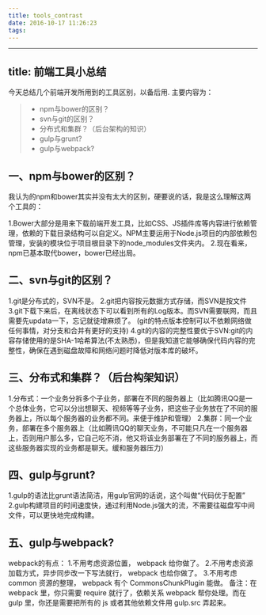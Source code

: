```yaml
---
title: tools_contrast
date: 2016-10-17 11:26:23
tags:
---
```

---
title: 前端工具小总结
---

今天总结几个前端开发所用到的工具区别，以备后用. 
主要内容为：

> * npm与bower的区别？
> * svn与git的区别？
> * 分布式和集群？（后台架构的知识）
> * gulp与grunt?
> * gulp与webpack?

## 一、npm与bower的区别？
我认为的npm和bower其实并没有太大的区别，硬要说的话，我是这么理解这两个工具的：

1.Bower大部分是用来下载前端开发工具，比如CSS、JS插件库等内容进行依赖管理，依赖的下载目录结构可以自定义。NPM主要运用于Node.js项目的内部依赖包管理，安装的模块位于项目根目录下的node_modules文件夹内。
2.现在看来，npm已基本取代bower，bower已经出局。

## 二、svn与git的区别？
1.git是分布式的，SVN不是。
2.git把内容按元数据方式存储，而SVN是按文件
3.git下载下来后，在离线状态下可以看到所有的Log版本。而SVN需要联网，而且需要先updata一下，忘记就徒增麻烦了。
(git的特点版本控制可以不依赖网络做任何事情，对分支和合并有更好的支持)
4.git的内容的完整性要优于SVN:git的内容存储使用的是SHA-1哈希算法(不太熟悉)，但是我知道它能够确保代码内容的完整性，确保在遇到磁盘故障和网络问题时降低对版本库的破坏。

## 三、分布式和集群？（后台构架知识）
1.分布式：一个业务分拆多个子业务，部署在不同的服务器上（比如腾讯QQ是一个总体业务，它可以分出想聊天、视频等等子业务，把这些子业务放在了不同的服务器上，所以每个服务器的业务都不同。来便于维护和管理）
2.集群：同一个业务，部署在多个服务器上（比如腾讯QQ的聊天业务，不可能只凡在一个服务器上，否则用户那么多，它自己吃不消，他又将该业务部署在了不同的服务器上，而这些服务器实现的业务都是聊天。缓和服务器压力）
## 四、gulp与grunt?
1.gulp的语法比grunt语法简洁，用gulp官网的话说，这个叫做“代码优于配置”
2.gulp构建项目的时间速度快，通过利用Node.js强大的流，不需要往磁盘写中间文件，可以更快地完成构建。
## 五、gulp与webpack?
webpack的有点：
 1.不用考虑资源位置， webpack 给你做了。 
 2.不用考虑资源加载方式，异步同步改一下写法就行， webpack 也给你做了。 
 3.不用考虑 common 资源的整理， webpack 有个 CommonsChunkPlugin 能做。 
备注：在 webpack 里，你只需要 require 就行了，依赖关系 webpack 帮你处理。而在 gulp 里，你还是需要把所有的 js 或者其他依赖文件用 gulp.src 弄起来。

